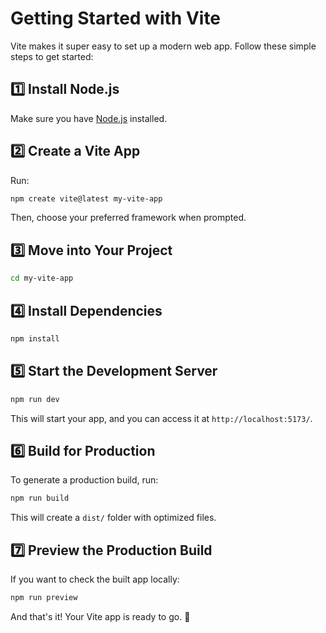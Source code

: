# Getting Started with Vite

Vite makes it super easy to set up a modern web app. Follow these simple steps to get started:

## 1️⃣ Install Node.js
Make sure you have [Node.js](https://nodejs.org/) installed.

## 2️⃣ Create a Vite App
Run:
```sh
npm create vite@latest my-vite-app
```
Then, choose your preferred framework when prompted.

## 3️⃣ Move into Your Project
```sh
cd my-vite-app
```

## 4️⃣ Install Dependencies
```sh
npm install
```

## 5️⃣ Start the Development Server
```sh
npm run dev
```
This will start your app, and you can access it at `http://localhost:5173/`.

## 6️⃣ Build for Production
To generate a production build, run:
```sh
npm run build
```
This will create a `dist/` folder with optimized files.

## 7️⃣ Preview the Production Build
If you want to check the built app locally:
```sh
npm run preview
```

And that's it! Your Vite app is ready to go. 🚀

